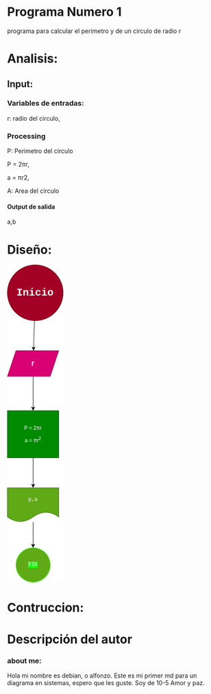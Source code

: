 # Programa Numero 1
programa para calcular el perimetro y de un circulo de radio r


# Analisis:
## Input:

### Variables de entradas:

r: radio del circulo,
### Processing
P: Perimetro del circulo

P = 2πr,

a = πr2,

A: Area del circulo

#### Output de salida

a,b

# Diseño:
![Diagrama de flujo](diagrama.png "Diagrama.png")



# Contruccion:

# Descripción del autor

### about me:

Hola mi nombre es debian, o alfonzo. Este es mi primer md para un diagrama en sistemas, espero que les guste. Soy de 10-5 Amor y paz.